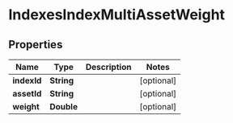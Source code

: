 

# IndexesIndexMultiAssetWeight

## Properties

Name | Type | Description | Notes
------------ | ------------- | ------------- | -------------
**indexId** | **String** |  |  [optional]
**assetId** | **String** |  |  [optional]
**weight** | **Double** |  |  [optional]




